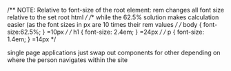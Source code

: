 /** NOTE: Relative to font-size of the root element: rem changes all font size relative to the set root html */
/** while the 62.5% solution makes calculation easier (as the font sizes in px are 10 times their rem values */
/* body { font-size:62.5%; } =10px */
/* h1 { font-size: 2.4em; } =24px */
/* p { font-size: 1.4em; } =14px */

single page applications just swap out components for other depending on where the person navigates within the site